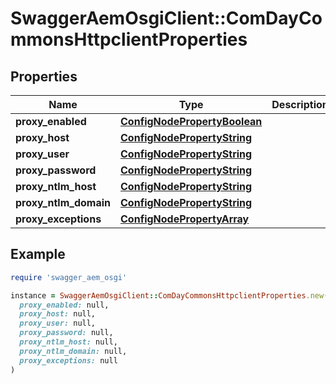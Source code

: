 # SwaggerAemOsgiClient::ComDayCommonsHttpclientProperties

## Properties

| Name | Type | Description | Notes |
| ---- | ---- | ----------- | ----- |
| **proxy_enabled** | [**ConfigNodePropertyBoolean**](ConfigNodePropertyBoolean.md) |  | [optional] |
| **proxy_host** | [**ConfigNodePropertyString**](ConfigNodePropertyString.md) |  | [optional] |
| **proxy_user** | [**ConfigNodePropertyString**](ConfigNodePropertyString.md) |  | [optional] |
| **proxy_password** | [**ConfigNodePropertyString**](ConfigNodePropertyString.md) |  | [optional] |
| **proxy_ntlm_host** | [**ConfigNodePropertyString**](ConfigNodePropertyString.md) |  | [optional] |
| **proxy_ntlm_domain** | [**ConfigNodePropertyString**](ConfigNodePropertyString.md) |  | [optional] |
| **proxy_exceptions** | [**ConfigNodePropertyArray**](ConfigNodePropertyArray.md) |  | [optional] |

## Example

```ruby
require 'swagger_aem_osgi'

instance = SwaggerAemOsgiClient::ComDayCommonsHttpclientProperties.new(
  proxy_enabled: null,
  proxy_host: null,
  proxy_user: null,
  proxy_password: null,
  proxy_ntlm_host: null,
  proxy_ntlm_domain: null,
  proxy_exceptions: null
)
```

